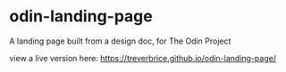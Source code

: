 # odin-landing-page
A landing page built from a design doc, for The Odin Project

view a live version here: https://treverbrice.github.io/odin-landing-page/
